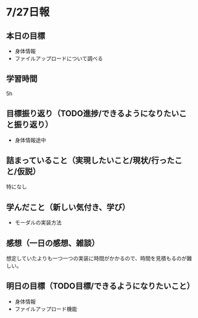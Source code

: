 # 7/27日報
## 本日の目標
- 身体情報
- ファイルアップロードについて調べる
## 学習時間
5h
## 目標振り返り（TODO進捗/できるようになりたいこと振り返り）
- 身体情報途中
## 詰まっていること（実現したいこと/現状/行ったこと/仮説）
特になし
## 学んだこと（新しい気付き、学び）
- モーダルの実装方法
## 感想（一日の感想、雑談）
想定していたよりも一つ一つの実装に時間がかかるので、時間を見積もるのが難しい。
## 明日の目標（TODO目標/できるようになりたいこと）
- 身体情報
- ファイルアップロード機能
